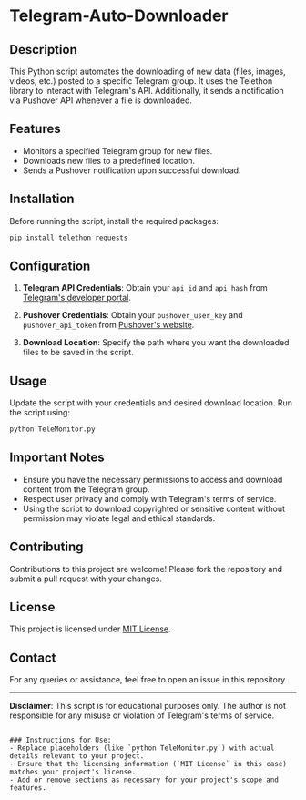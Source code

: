 # Telegram-Auto-Downloader

## Description
This Python script automates the downloading of new data (files, images, videos, etc.) posted to a specific Telegram group. It uses the Telethon library to interact with Telegram's API. Additionally, it sends a notification via Pushover API whenever a file is downloaded.

## Features
- Monitors a specified Telegram group for new files.
- Downloads new files to a predefined location.
- Sends a Pushover notification upon successful download.

## Installation

Before running the script, install the required packages:

```bash
pip install telethon requests
```

## Configuration

1. **Telegram API Credentials**: Obtain your `api_id` and `api_hash` from [Telegram's developer portal](https://my.telegram.org).

2. **Pushover Credentials**: Obtain your `pushover_user_key` and `pushover_api_token` from [Pushover's website](https://pushover.net).

3. **Download Location**: Specify the path where you want the downloaded files to be saved in the script.

## Usage

Update the script with your credentials and desired download location. Run the script using:

```bash
python TeleMonitor.py
```

## Important Notes

- Ensure you have the necessary permissions to access and download content from the Telegram group.
- Respect user privacy and comply with Telegram's terms of service.
- Using the script to download copyrighted or sensitive content without permission may violate legal and ethical standards.

## Contributing

Contributions to this project are welcome! Please fork the repository and submit a pull request with your changes.

## License

This project is licensed under [MIT License](LICENSE).

## Contact

For any queries or assistance, feel free to open an issue in this repository.

---

**Disclaimer**: This script is for educational purposes only. The author is not responsible for any misuse or violation of Telegram's terms of service.
```

### Instructions for Use:
- Replace placeholders (like `python TeleMonitor.py`) with actual details relevant to your project.
- Ensure that the licensing information (`MIT License` in this case) matches your project's license.
- Add or remove sections as necessary for your project's scope and features.

